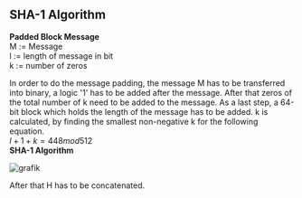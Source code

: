 ## SHA-1 Algorithm
**Padded Block Message**  
M := Message  
l := length of message in bit  
k := number of zeros  

In order to do the message padding, the message M has to be transferred into binary, 
a logic '1' has to be added after the message. After that zeros of the total number of k
need to be added to the message. As a last step, a 64-bit block which holds the length of the 
message has to be added. k is calculated, by finding the smallest non-negative k for the following
equation.  
$l+1+k = 448mod512$  
**SHA-1 Algorithm**  

![grafik](https://github.com/user-attachments/assets/52c7ba00-c896-42da-ad6c-1a1386310997)  

After that H has to be concatenated.
